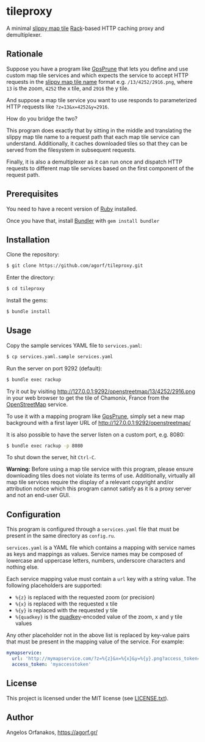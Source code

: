 # tileproxy

A minimal [slippy map tile][slippy] [Rack][]-based HTTP caching proxy and
demultiplexer.

[slippy]: http://wiki.openstreetmap.org/wiki/Slippy_map_tilenames
[Rack]: https://github.com/rack/rack

## Rationale

Suppose you have a program like [GpsPrune][] that lets you define and use custom
map tile services and which expects the service to accept HTTP requests in the
[slippy map tile name][slippy] format e.g. `/13/4252/2916.png`, where `13` is
the zoom, `4252` the x tile, and `2916` the y tile.

And suppose a map tile service you want to use responds to parameterized HTTP
requests like `?z=13&x=4252&y=2916`.

How do you bridge the two?

This program does exactly that by sitting in the middle and translating the
slippy map tile name to a request path that each map tile service can
understand. Additionally, it caches downloaded tiles so that they can be served
from the filesystem in subsequent requests.

Finally, it is also a demultiplexer as it can run once and dispatch HTTP
requests to different map tile services based on the first component of the
request path.

[GpsPrune]: https://activityworkshop.net/software/gpsprune/

## Prerequisites

You need to have a recent version of [Ruby](https://www.ruby-lang.org/en/)
installed.

Once you have that, install [Bundler](http://bundler.io/) with `gem install
bundler`

## Installation

Clone the repository:

~~~ sh
$ git clone https://github.com/agorf/tileproxy.git
~~~

Enter the directory:

~~~ sh
$ cd tileproxy
~~~

Install the gems:

~~~ sh
$ bundle install
~~~

## Usage

Copy the sample services YAML file to `services.yaml`:

~~~ sh
$ cp services.yaml.sample services.yaml
~~~

Run the server on port 9292 (default):

~~~ sh
$ bundle exec rackup
~~~

Try it out by visiting <http://127.0.0.1:9292/openstreetmap/13/4252/2916.png> in
your web browser to get the tile of Chamonix, France from the [OpenStreetMap][]
service.

To use it with a mapping program like [GpsPrune][], simply set a new map
background with a first layer URL of <http://127.0.0.1:9292/openstreetmap/>

It is also possible to have the server listen on a custom port, e.g. 8080:

~~~ sh
$ bundle exec rackup -p 8080
~~~

To shut down the server, hit `Ctrl-C`.

**Warning:** Before using a map tile service with this program, please ensure
downloading tiles does not violate its terms of use. Additionally, virtually all
map tile services require the display of a relevant copyright and/or attribution
notice which this program cannot satisfy as it is a proxy server and not an
end-user GUI.

[OpenStreetMap]: http://www.openstreetmap.org/

## Configuration

This program is configured through a `services.yaml` file that must be present
in the same directory as `config.ru`.

`services.yaml` is a YAML file which contains a mapping with service names as
keys and mappings as values. Service names may be composed of lowercase and
uppercase letters, numbers, underscore characters and nothing else.

Each service mapping value must contain a `url` key with a string value. The
following placeholders are supported:

* `%{z}` is replaced with the requested zoom (or precision)
* `%{x}` is replaced with the requested x tile
* `%{y}` is replaced with the requested y tile
* `%{quadkey}` is the [quadkey][]-encoded value of the zoom, x and y tile values

Any other placeholder not in the above list is replaced by key-value pairs that
must be present in the mapping value of the service. For example:

~~~ yaml
mymapservice:
  url: 'http://mymapservice.com/?z=%{z}&x=%{x}&y=%{y}.png?access_token=%{access_token}'
  access_token: 'myaccesstoken'
~~~

[quadkey]: https://msdn.microsoft.com/en-us/library/bb259689.aspx

## License

This project is licensed under the MIT license (see [LICENSE.txt][license]).

[license]: https://github.com/agorf/tileproxy/blob/master/LICENSE.txt

## Author

Angelos Orfanakos, <https://agorf.gr/>

